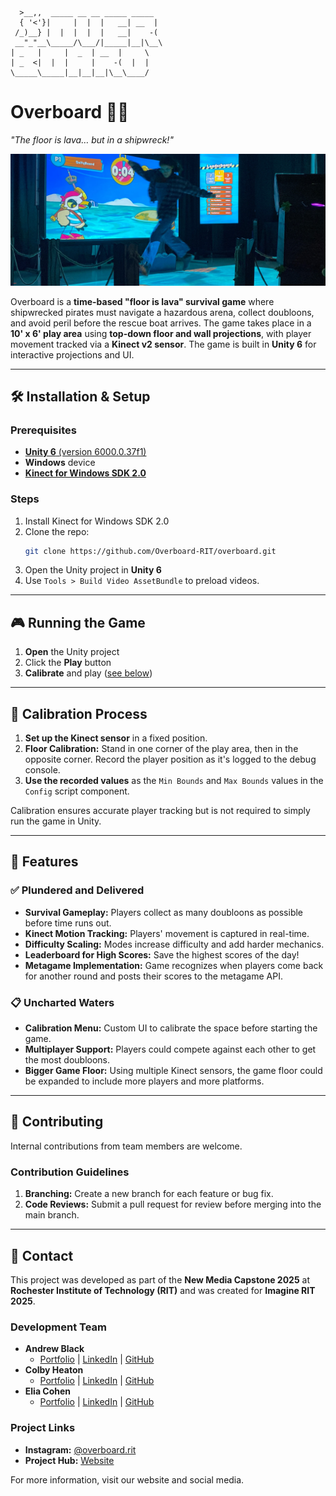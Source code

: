 ```
  >__,,  _____ __ __ _____ _____ 
  { '<'}|     |  |  |   __| __  |
 /_)__} |  |  |  |  |   __|    -(
 __"_"__\_____/\___/|_____|__|\__\
| _   |     |  _  | __  |     \
| _  <|  |  |     |    -(  |  |
\_____\_____|__|__|__|\__\____/
```

# Overboard 🏴‍☠️
*"The floor is lava… but in a shipwreck!"*

![player jumps between platforms at Imagine RIT](/overboard-in-action.jpg)

Overboard is a **time-based "floor is lava" survival game** where shipwrecked pirates must navigate a hazardous arena, collect doubloons, and avoid peril before the rescue boat arrives. The game takes place in a **10' x 6' play area** using **top-down floor and wall projections**, with player movement tracked via a **Kinect v2 sensor**. The game is built in **Unity 6** for interactive projections and UI.

---

## 🛠️ Installation & Setup

### Prerequisites
- [**Unity 6** (version 6000.0.37f1)](https://unity.com/releases/unity-6-releases)
- **Windows** device
- [**Kinect for Windows SDK 2.0**](https://www.microsoft.com/en-us/download/details.aspx?id=44561)

### Steps
1. Install Kinect for Windows SDK 2.0
2. Clone the repo:
   ```sh  
   git clone https://github.com/Overboard-RIT/overboard.git
   ```
3. Open the Unity project in **Unity 6**
4. Use `Tools > Build Video AssetBundle` to preload videos.

---

## 🎮 Running the Game

1. **Open** the Unity project
2. Click the **Play** button
3. **Calibrate** and play ([see below](#-calibration-process))

---

## 🎯 Calibration Process

1. **Set up the Kinect sensor** in a fixed position.
2. **Floor Calibration:** Stand in one corner of the play area, then in the opposite corner. Record the player position as it's logged to the debug console.
3. **Use the recorded values** as the `Min Bounds` and `Max Bounds` values in the `Config` script component.

Calibration ensures accurate player tracking but is not required to simply run the game in Unity.

---

## 🚀 Features

### ✅ Plundered and Delivered
- **Survival Gameplay:** Players collect as many doubloons as possible before time runs out.
- **Kinect Motion Tracking:** Players' movement is captured in real-time.
- **Difficulty Scaling:** Modes increase difficulty and add harder mechanics.
- **Leaderboard for High Scores:** Save the highest scores of the day!
- **Metagame Implementation:** Game recognizes when players come back for another round and posts their scores to the metagame API.

### 📋 Uncharted Waters
- **Calibration Menu:** Custom UI to calibrate the space before starting the game.
- **Multiplayer Support:** Players could compete against each other to get the most doubloons.
- **Bigger Game Floor:** Using multiple Kinect sensors, the game floor could be expanded to include more players and more platforms.

---

## 🤝 Contributing

Internal contributions from team members are welcome.

### Contribution Guidelines
1. **Branching:** Create a new branch for each feature or bug fix.
2. **Code Reviews:** Submit a pull request for review before merging into the main branch.

---

## 📢 Contact

This project was developed as part of the **New Media Capstone 2025** at **Rochester Institute of Technology (RIT)** and was created for **Imagine RIT 2025**.

### Development Team
- **Andrew Black**
  - [Portfolio](https://blackandrew35.wixsite.com/portfolio) | [LinkedIn](https://www.linkedin.com/in/andrew-black-/) | [GitHub](https://github.com/AB-blackA)
- **Colby Heaton**
  - [Portfolio](https://people.rit.edu/clh5602/portfolio/) | [LinkedIn](https://www.linkedin.com/in/colby-heaton-4a304721b/) | [GitHub](https://github.com/clh5602/)
- **Elia Cohen**
  - [Portfolio](https://maffie.dev/) | [LinkedIn](https://www.linkedin.com/in/maffier/) | [GitHub](https://github.com/maffiemaffie)

### Project Links
- **Instagram:** [@overboard.rit](https://www.instagram.com/overboard.rit)
- **Project Hub:** [Website](https://overboard.framer.website/)

For more information, visit our website and social media.
